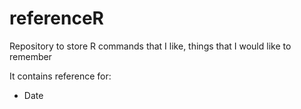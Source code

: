 # referenceR
Repository to store R commands that I like, things that I would like to remember

It contains reference for: 
* Date 
